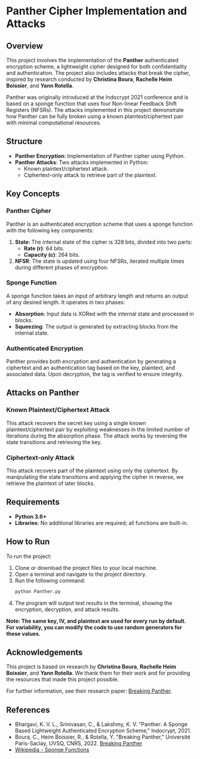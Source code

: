 # Panther Cipher Implementation and Attacks

## Overview
This project involves the implementation of the **Panther** authenticated encryption scheme, a lightweight cipher designed for both confidentiality and authentication. The project also includes attacks that break the cipher, inspired by research conducted by **Christina Boura**, **Rachelle Heim Boissier**, and **Yann Rotella**.

Panther was originally introduced at the Indocrypt 2021 conference and is based on a sponge function that uses four Non-linear Feedback Shift Registers (NFSRs). The attacks implemented in this project demonstrate how Panther can be fully broken using a known plaintext/ciphertext pair with minimal computational resources.

## Structure

- **Panther Encryption**: Implementation of Panther cipher using Python.
- **Panther Attacks**: Two attacks implemented in Python:
  - Known plaintext/ciphertext attack.
  - Ciphertext-only attack to retrieve part of the plaintext.

## Key Concepts

### Panther Cipher
Panther is an authenticated encryption scheme that uses a sponge function with the following key components:
1. **State**: The internal state of the cipher is 328 bits, divided into two parts:
   - **Rate (r)**: 64 bits.
   - **Capacity (c)**: 264 bits.
2. **NFSR**: The state is updated using four NFSRs, iterated multiple times during different phases of encryption.

### Sponge Function
A sponge function takes an input of arbitrary length and returns an output of any desired length. It operates in two phases:
- **Absorption**: Input data is XORed with the internal state and processed in blocks.
- **Squeezing**: The output is generated by extracting blocks from the internal state.

### Authenticated Encryption
Panther provides both encryption and authentication by generating a ciphertext and an authentication tag based on the key, plaintext, and associated data. Upon decryption, the tag is verified to ensure integrity.

## Attacks on Panther
### Known Plaintext/Ciphertext Attack
This attack recovers the secret key using a single known plaintext/ciphertext pair by exploiting weaknesses in the limited number of iterations during the absorption phase. The attack works by reversing the state transitions and retrieving the key.

### Ciphertext-only Attack
This attack recovers part of the plaintext using only the ciphertext. By manipulating the state transitions and applying the cipher in reverse, we retrieve the plaintext of later blocks.

## Requirements
- **Python 3.6+**
- **Libraries**: No additional libraries are required; all functions are built-in.

## How to Run

To run the project:
1. Clone or download the project files to your local machine.
2. Open a terminal and navigate to the project directory.
3. Run the following command:
    ```bash
    python Panther.py
    ```
4. The program will output test results in the terminal, showing the encryption, decryption, and attack results.

**Note: The same key, IV, and plaintext are used for every run by default. For variability, you can modify the code to use random generators for these values.**

## Acknowledgements
This project is based on research by **Christina Boura**, **Rachelle Heim Boissier**, and **Yann Rotella**. We thank them for their work and for providing the resources that made this project possible.

For further information, see their research paper: [Breaking Panther](https://eprint.iacr.org/2022/111.pdf).

## References
- Bhargavi, K. V. L., Srinivasan, C., & Lakshmy, K. V. "Panther: A Sponge Based Lightweight Authenticated Encryption Scheme," Indocrypt, 2021.
- Boura, C., Heim Boissier, R., & Rotella, Y. "Breaking Panther," Université Paris-Saclay, UVSQ, CNRS, 2022. [Breaking Panther](https://eprint.iacr.org/2022/111.pdf)
- [Wikipedia - Sponge Functions](https://en.wikipedia.org/wiki/Sponge_function)
